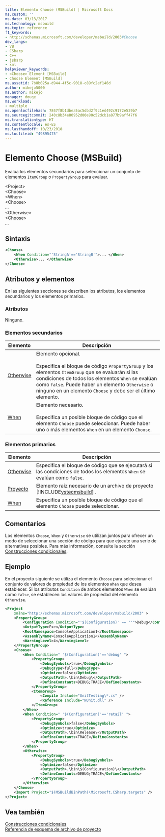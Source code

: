 ```yaml
---
title: Elemento Choose (MSBuild) | Microsoft Docs
ms.custom: ''
ms.date: 03/13/2017
ms.technology: msbuild
ms.topic: reference
f1_keywords:
- http://schemas.microsoft.com/developer/msbuild/2003#Choose
dev_langs:
- VB
- CSharp
- C++
- jsharp
- xml
helpviewer_keywords:
- <Choose> Element [MSBuild]
- Choose Element [MSBuild]
ms.assetid: 7b8b025a-d944-4f5c-9018-c89fc2ef146d
author: mikejo5000
ms.author: mikejo
manager: douge
ms.workload:
- multiple
ms.openlocfilehash: 7847f8b1dbea5ac5dbd2f9c1ed492c9172e539b7
ms.sourcegitcommit: 240c8b34e80952d00e90c52dcb1a077b9aff47f6
ms.translationtype: HT
ms.contentlocale: es-ES
ms.lasthandoff: 10/23/2018
ms.locfileid: "49895475"
---
```

# <a name="choose-element-msbuild"></a>Elemento Choose (MSBuild)
Evalúa los elementos secundarios para seleccionar un conjunto de elementos `ItemGroup` o `PropertyGroup` para evaluar.  

 \<Project>  
 \<Choose>  
 \<When>  
 \<Choose>  
 ...  
 \<Otherwise>  
 \<Choose>  
 ...  

## <a name="syntax"></a>Sintaxis  

```xml  
<Choose>  
    <When Condition="'StringA'=='StringB'">... </When>  
    <Otherwise>... </Otherwise>  
</Choose>  
```  

## <a name="attributes-and-elements"></a>Atributos y elementos  
 En las siguientes secciones se describen los atributos, los elementos secundarios y los elementos primarios.  

### <a name="attributes"></a>Atributos  
 Ninguno.  

### <a name="child-elements"></a>Elementos secundarios  

|Elemento|Descripción|  
|-------------|-----------------|  
|[Otherwise](../msbuild/otherwise-element-msbuild.md)|Elemento opcional.<br /><br /> Especifica el bloque de código `PropertyGroup` y los elementos `ItemGroup` que se evaluarán si las condiciones de todos los elementos `When` se evalúan como `false`. Puede haber un elemento `Otherwise` o ninguno en un elemento `Choose` y debe ser el último elemento.|  
|[When](../msbuild/when-element-msbuild.md)|Elemento necesario.<br /><br /> Especifica un posible bloque de código que el elemento `Choose` puede seleccionar. Puede haber uno o más elementos `When` en un elemento `Choose`.|  

### <a name="parent-elements"></a>Elementos primarios  

| Elemento | Descripción |
| - | - |
| [Otherwise](../msbuild/otherwise-element-msbuild.md) | Especifica el bloque de código que se ejecutará si las condiciones de todos los elementos `When` se evalúan como `false`. |
| [Proyecto](../msbuild/project-element-msbuild.md) | Elemento raíz necesario de un archivo de proyecto [!INCLUDE[vstecmsbuild](../extensibility/internals/includes/vstecmsbuild_md.md)] . |
| [When](../msbuild/when-element-msbuild.md) | Especifica un posible bloque de código que el elemento `Choose` puede seleccionar. |

## <a name="remarks"></a>Comentarios  
 Los elementos `Choose`, `When` y `Otherwise` se utilizan juntos para ofrecer un modo de seleccionar una sección de código para que ejecute una serie de alternativas posibles. Para más información, consulte la sección [Construcciones condicionales](../msbuild/msbuild-conditional-constructs.md).  

## <a name="example"></a>Ejemplo  
 En el proyecto siguiente se utiliza el elemento `Choose` para seleccionar el conjunto de valores de propiedad de los elementos `When` que desea establecer. Si los atributos `Condition` de ambos elementos `When` se evalúan como `false`, se establecen los valores de propiedad del elemento `Otherwise`.  

```xml  
<Project  
    xmlns="http://schemas.microsoft.com/developer/msbuild/2003" >  
    <PropertyGroup>  
        <Configuration Condition="'$(Configuration)' == ''">Debug</Configuration>  
        <OutputType>Exe</OutputType>  
        <RootNamespace>ConsoleApplication1</RootNamespace>  
        <AssemblyName>ConsoleApplication1</AssemblyName>  
        <WarningLevel>4</WarningLevel>  
    </PropertyGroup>  
    <Choose>  
        <When Condition=" '$(Configuration)'=='debug' ">  
            <PropertyGroup>  
                <DebugSymbols>true</DebugSymbols>  
                <DebugType>full</DebugType>  
                <Optimize>false</Optimize>  
                <OutputPath>.\bin\Debug\</OutputPath>  
                <DefineConstants>DEBUG;TRACE</DefineConstants>  
            </PropertyGroup>  
            <ItemGroup>  
                <Compile Include="UnitTesting\*.cs" />  
                <Reference Include="NUnit.dll" />  
            </ItemGroup>  
        </When>  
        <When Condition=" '$(Configuration)'=='retail' ">  
            <PropertyGroup>  
                <DebugSymbols>false</DebugSymbols>  
                <Optimize>true</Optimize>  
                <OutputPath>.\bin\Release\</OutputPath>  
                <DefineConstants>TRACE</DefineConstants>  
            </PropertyGroup>  
        </When>  
        <Otherwise>  
            <PropertyGroup>  
                <DebugSymbols>true</DebugSymbols>  
                <Optimize>false</Optimize>  
                <OutputPath>.\bin\$(Configuration)\</OutputPath>  
                <DefineConstants>DEBUG;TRACE</DefineConstants>  
            </PropertyGroup>  
        </Otherwise>  
    </Choose>  
    <Import Project="$(MSBuildBinPath)\Microsoft.CSharp.targets" />  
</Project>  
```  

## <a name="see-also"></a>Vea también  
 [Construcciones condicionales](../msbuild/msbuild-conditional-constructs.md)   
 [Referencia de esquema de archivo de proyecto](../msbuild/msbuild-project-file-schema-reference.md)
